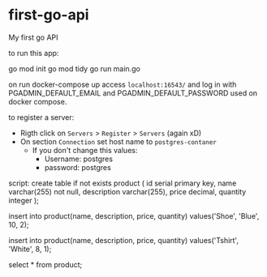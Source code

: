 # first-go-api
My first go API


to run this app:

go mod init
go mod tidy
go run main.go



on run docker-compose up access `localhost:16543/` and log in with PGADMIN_DEFAULT_EMAIL and PGADMIN_DEFAULT_PASSWORD used on docker compose.

to register a server: 

- Rigth click on `Servers` > `Register` > `Servers` (again xD)
- On section `Connection` set host name to `postgres-contaner`
    - If you don't change this values:
        - Username: postgres
        - password: postgres


script:
create table if not exists  product (
	id serial primary key,
	name varchar(255) not null,
	description varchar(255),
	price decimal,
	quantity integer
);

insert into product(name, description, price, quantity)
	values('Shoe', 'Blue', 10, 2);
	
insert into product(name, description, price, quantity)
	values('Tshirt', 'White', 8, 1);
	
select * from product;